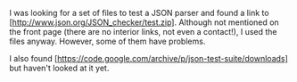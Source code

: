 I was looking for a set of files to test a JSON parser and found a
link to [http://www.json.org/JSON_checker/test.zip]. Although not
mentioned on the front page (there are no interior links, not even a contact!),
I used the files anyway. However, some of them have problems.

I also found [https://code.google.com/archive/p/json-test-suite/downloads] but
haven't looked at it yet.
